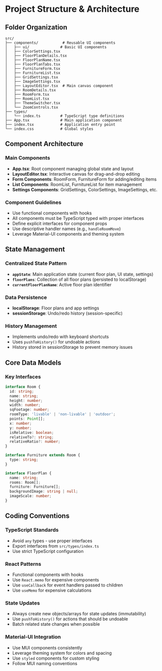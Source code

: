 # Project Structure & Architecture

## Folder Organization

```
src/
├── components/           # Reusable UI components
│   ├── ui/              # Basic UI components
│   ├── ColorSettings.tsx
│   ├── FloorPlanDetails.tsx
│   ├── FloorPlanName.tsx
│   ├── FloorPlanTabs.tsx
│   ├── FurnitureForm.tsx
│   ├── FurnitureList.tsx
│   ├── GridSettings.tsx
│   ├── ImageSettings.tsx
│   ├── LayoutEditor.tsx  # Main canvas component
│   ├── RoomDetails.tsx
│   ├── RoomForm.tsx
│   ├── RoomList.tsx
│   ├── ThemeSwitcher.tsx
│   └── ZoomControls.tsx
├── types/
│   └── index.ts         # TypeScript type definitions
├── App.tsx              # Main application component
├── index.tsx            # Application entry point
└── index.css            # Global styles
```

## Component Architecture

### Main Components

- **App.tsx**: Root component managing global state and layout
- **LayoutEditor.tsx**: Interactive canvas for drag-and-drop editing
- **Form Components**: RoomForm, FurnitureForm for adding/editing items
- **List Components**: RoomList, FurnitureList for item management
- **Settings Components**: GridSettings, ColorSettings, ImageSettings, etc.

### Component Guidelines

- Use functional components with hooks
- All components must be TypeScript typed with proper interfaces
- Define explicit interfaces for component props
- Use descriptive handler names (e.g., `handleRoomMove`)
- Leverage Material-UI components and theming system

## State Management

### Centralized State Pattern

- **`appState`**: Main application state (current floor plan, UI state, settings)
- **`floorPlans`**: Collection of all floor plans (persisted to localStorage)
- **`currentFloorPlanName`**: Active floor plan identifier

### Data Persistence

- **localStorage**: Floor plans and app settings
- **sessionStorage**: Undo/redo history (session-specific)

### History Management

- Implements undo/redo with keyboard shortcuts
- Uses `pushToHistory()` for undoable actions
- History stored in sessionStorage to prevent memory issues

## Core Data Models

### Key Interfaces

```typescript
interface Room {
  id: string;
  name: string;
  height: number;
  width: number;
  sqFootage: number;
  roomType: 'livable' | 'non-livable' | 'outdoor';
  points: Point[];
  x: number;
  y: number;
  isRelative: boolean;
  relativeTo?: string;
  relativeRatio?: number;
}

interface Furniture extends Room {
  type: string;
}

interface FloorPlan {
  name: string;
  rooms: Room[];
  furniture: Furniture[];
  backgroundImage: string | null;
  imageScale: number;
}
```

## Coding Conventions

### TypeScript Standards

- Avoid `any` types - use proper interfaces
- Export interfaces from `src/types/index.ts`
- Use strict TypeScript configuration

### React Patterns

- Functional components with hooks
- Use `React.memo` for expensive components
- Use `useCallback` for event handlers passed to children
- Use `useMemo` for expensive calculations

### State Updates

- Always create new objects/arrays for state updates (immutability)
- Use `pushToHistory()` for actions that should be undoable
- Batch related state changes when possible

### Material-UI Integration

- Use MUI components consistently
- Leverage theming system for colors and spacing
- Use `styled` components for custom styling
- Follow MUI naming conventions
